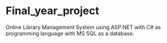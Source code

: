 # Final_year_project
Online Library Management System using ASP.NET with C# as programming language with MS SQL as a database.
